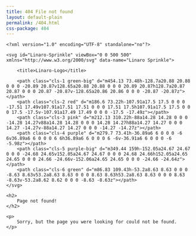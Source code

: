 ```yaml
---
title: 404 File not found
layout: default-plain
permalink: /404.html
css-package: 404
---
```


<div class="container text-center">

    <?xml version="1.0" encoding="UTF-8" standalone="no"?>

    <svg id="Linaro-Sprinkle" viewBox="0 0 500 500" xmlns="http://www.w3.org/2000/svg" data-name="Linaro Sprinkle">
        
        <title>Linaro-Logo</title>
        
        <path class="cls-1 green-big" d="m454.13 73.48h-128.7a20.88 20.88 0 0 0 -20.89 20.87v128.65a20.88 20.88 0 0 0 20.89 20.87h128.7a20.87 20.87 0 0 0 20.87 -20.87v-128.65a20.86 20.86 0 0 0 -20.87 -20.87z"></path>
        <path class="cls-2 red" d="m186.6 73.22h-107.91a17.5 17.5 0 0 0 -17.51 17.49v107.91a17.51 17.51 0 0 0 17.51 17.5h107.91a17.5 17.5 0 0 0 17.5 -17.5v-107.91a17.49 17.49 0 0 0 -17.5 -17.49z"></path>
        <path class="cls-3 pink" d="m212.13 310.22h-88a14.28 14.28 0 0 0 -14.28 14.27v88a14.28 14.28 0 0 0 14.28 14.27h88a14.27 14.27 0 0 0 14.27 -14.27v-88a14.27 14.27 0 0 0 -14.27 -14.27z"></path>
        <path class="cls-4 purple" d="m279.7 73.41h-36.89a6 6 0 0 0 -6 6v36.89a6 6 0 0 0 6 6h36.89a6 6 0 0 0 6 -6v-36.91a6 6 0 0 0 -6 -5.98z"></path>
        <path class="cls-5 purple-big" d="m349.44 159h-152.05a24.67 24.67 0 0 0 -24.68 24.65v152.05a24.67 24.67 0 0 0 24.68 24.66h152.05a24.65 24.65 0 0 0 24.66 -24.66v-152.06a24.65 24.65 0 0 0 -24.66 -24.64z"></path>
        <path class="cls-6 green" d="m86.83 109.43h-53.2a8.63 8.63 0 0 0 -8.63 8.63v53.2a8.63 8.63 0 0 0 8.63 8.63h53.2a8.63 8.63 0 0 0 8.63 -8.63v-53.2a8.62 8.62 0 0 0 -8.63 -8.63z"></path>
    </svg>

    <h2>
        Page not found!
    </h2>

    <p>
        Sorry, but the page you were looking for could not be found.
    </p>

</div>